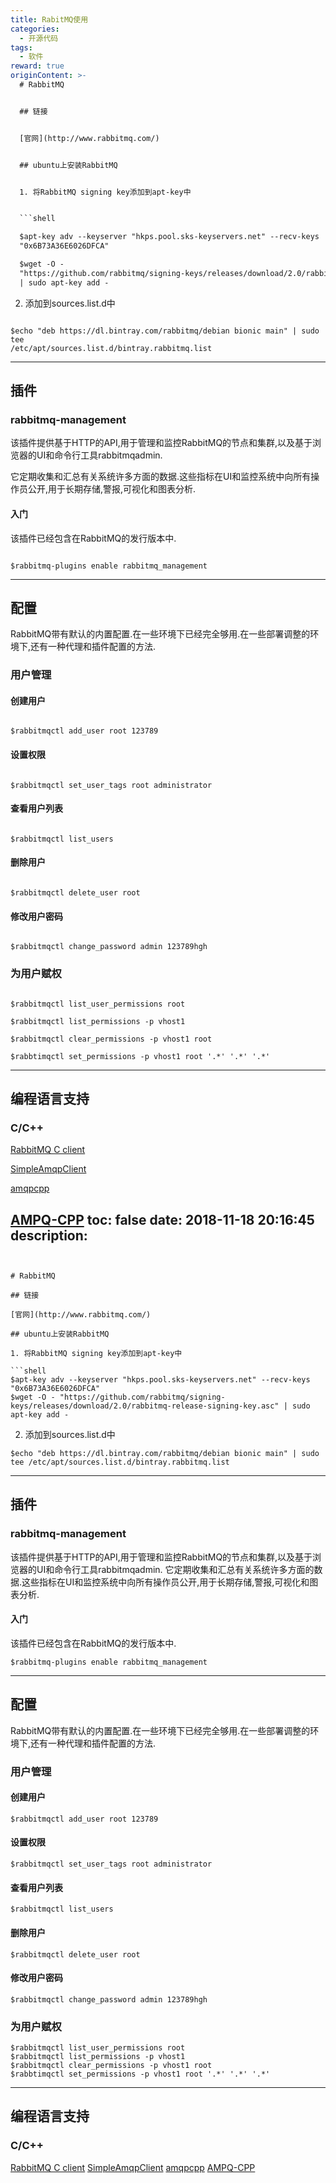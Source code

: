 ```yaml
---
title: RabitMQ使用
categories:
  - 开源代码
tags:
  - 软件
reward: true
originContent: >-
  # RabbitMQ


  ## 链接


  [官网](http://www.rabbitmq.com/)


  ## ubuntu上安装RabbitMQ


  1. 将RabbitMQ signing key添加到apt-key中


  ```shell

  $apt-key adv --keyserver "hkps.pool.sks-keyservers.net" --recv-keys
  "0x6B73A36E6026DFCA"

  $wget -O -
  "https://github.com/rabbitmq/signing-keys/releases/download/2.0/rabbitmq-release-signing-key.asc"
  | sudo apt-key add -

  ```


  2. 添加到sources.list.d中


  ```shell

  $echo "deb https://dl.bintray.com/rabbitmq/debian bionic main" | sudo tee
  /etc/apt/sources.list.d/bintray.rabbitmq.list

  ```

  ---


  ## 插件


  ### rabbitmq-management


  该插件提供基于HTTP的API,用于管理和监控RabbitMQ的节点和集群,以及基于浏览器的UI和命令行工具rabbitmqadmin.

  它定期收集和汇总有关系统许多方面的数据.这些指标在UI和监控系统中向所有操作员公开,用于长期存储,警报,可视化和图表分析.


  #### 入门


  该插件已经包含在RabbitMQ的发行版本中.


  ```shell

  $rabbitmq-plugins enable rabbitmq_management

  ```


  ---


  ## 配置


  RabbitMQ带有默认的内置配置.在一些环境下已经完全够用.在一些部署调整的环境下,还有一种代理和插件配置的方法.


  ### 用户管理


  #### 创建用户


  ```shell

  $rabbitmqctl add_user root 123789

  ```


  #### 设置权限


  ```shell

  $rabbitmqctl set_user_tags root administrator

  ```


  #### 查看用户列表


  ```shell

  $rabbitmqctl list_users

  ```


  #### 删除用户


  ```shell

  $rabbitmqctl delete_user root

  ```


  #### 修改用户密码


  ```shell

  $rabbitmqctl change_password admin 123789hgh

  ```


  ### 为用户赋权


  ```shell

  $rabbitmqctl list_user_permissions root

  $rabbitmqctl list_permissions -p vhost1

  $rabbitmqctl clear_permissions -p vhost1 root

  $rabbtimqctl set_permissions -p vhost1 root '.*' '.*' '.*'

  ```


  ---


  ## 编程语言支持


  ### C/C++


  [RabbitMQ C client](https://github.com/alanxz/rabbitmq-c)

  [SimpleAmqpClient](https://github.com/alanxz/SimpleAmqpClient)

  [amqpcpp](https://github.com/akalend/amqpcpp)

  [AMPQ-CPP](https://github.com/CopernicaMarketingSoftware/AMQP-CPP)
toc: false
date: 2018-11-18 20:16:45
description:
---
```


# RabbitMQ

## 链接

[官网](http://www.rabbitmq.com/)

## ubuntu上安装RabbitMQ

1. 将RabbitMQ signing key添加到apt-key中

```shell
$apt-key adv --keyserver "hkps.pool.sks-keyservers.net" --recv-keys "0x6B73A36E6026DFCA"
$wget -O - "https://github.com/rabbitmq/signing-keys/releases/download/2.0/rabbitmq-release-signing-key.asc" | sudo apt-key add -
```

2. 添加到sources.list.d中

```shell
$echo "deb https://dl.bintray.com/rabbitmq/debian bionic main" | sudo tee /etc/apt/sources.list.d/bintray.rabbitmq.list
```
---

## 插件

### rabbitmq-management

该插件提供基于HTTP的API,用于管理和监控RabbitMQ的节点和集群,以及基于浏览器的UI和命令行工具rabbitmqadmin.
它定期收集和汇总有关系统许多方面的数据.这些指标在UI和监控系统中向所有操作员公开,用于长期存储,警报,可视化和图表分析.

#### 入门

该插件已经包含在RabbitMQ的发行版本中.

```shell
$rabbitmq-plugins enable rabbitmq_management
```

---

## 配置

RabbitMQ带有默认的内置配置.在一些环境下已经完全够用.在一些部署调整的环境下,还有一种代理和插件配置的方法.

### 用户管理

#### 创建用户

```shell
$rabbitmqctl add_user root 123789
```

#### 设置权限

```shell
$rabbitmqctl set_user_tags root administrator
```

#### 查看用户列表

```shell
$rabbitmqctl list_users
```

#### 删除用户

```shell
$rabbitmqctl delete_user root
```

#### 修改用户密码

```shell
$rabbitmqctl change_password admin 123789hgh
```

### 为用户赋权

```shell
$rabbitmqctl list_user_permissions root
$rabbitmqctl list_permissions -p vhost1
$rabbitmqctl clear_permissions -p vhost1 root
$rabbtimqctl set_permissions -p vhost1 root '.*' '.*' '.*'
```

---

## 编程语言支持

### C/C++

[RabbitMQ C client](https://github.com/alanxz/rabbitmq-c)
[SimpleAmqpClient](https://github.com/alanxz/SimpleAmqpClient)
[amqpcpp](https://github.com/akalend/amqpcpp)
[AMPQ-CPP](https://github.com/CopernicaMarketingSoftware/AMQP-CPP)